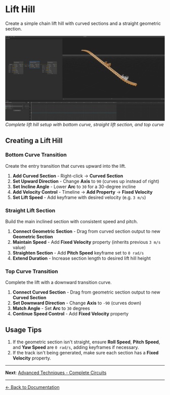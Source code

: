 # Lift Hill

Create a simple chain lift hill with curved sections and a straight geometric section.

![Lift Hill Node Setup](../images/lift-hill.png)
_Complete lift hill setup with bottom curve, straight lift section, and top curve_

## Creating a Lift Hill

### Bottom Curve Transition

Create the entry transition that curves upward into the lift.

1. **Add Curved Section** - Right-click → **Curved Section**
2. **Set Upward Direction** - Change **Axis** to `90` (curves up instead of right)
3. **Set Incline Angle** - Lower **Arc** to `30` for a 30-degree incline
4. **Add Velocity Control** - Timeline → **Add Property** → **Fixed Velocity**
5. **Set Lift Speed** - Add keyframe with desired velocity (e.g. `3 m/s`)

### Straight Lift Section

Build the main inclined section with consistent speed and pitch.

1. **Connect Geometric Section** - Drag from curved section output to new **Geometric Section**
2. **Maintain Speed** - Add **Fixed Velocity** property (inherits previous `3 m/s` value)
3. **Straighten Section** - Add **Pitch Speed** keyframe set to `0 rad/s`
4. **Extend Duration** - Increase section length to desired lift hill height

### Top Curve Transition

Complete the lift with a downward transition curve.

1. **Connect Curved Section** - Drag from geometric section output to new **Curved Section**
2. **Set Downward Direction** - Change **Axis** to `-90` (curves down)
3. **Match Angle** - Set **Arc** to `30` degrees
4. **Continue Speed Control** - Add **Fixed Velocity** property

## Usage Tips

1. If the geometric section isn't straight, ensure **Roll Speed**, **Pitch Speed**, and **Yaw Speed** are `0 rad/s`, adding keyframes if necessary.
2. If the track isn't being generated, make sure each section has a **Fixed Velocity** property.

---

**Next**: [Advanced Techniques - Complete Circuits](complete-circuits.md)

---

[← Back to Documentation](../)
